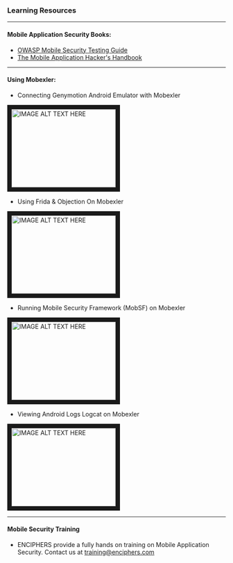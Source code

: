 ### Learning Resources

-----------------------------------

#### Mobile Application Security Books:
+ [OWASP Mobile Security Testing Guide](https://www.owasp.org/index.php/OWASP_Mobile_Security_Testing_Guide)
+ [The Mobile Application Hacker's Handbook](https://www.amazon.in/Mobile-Application-Hackers-Handbook-MISL-WILEY/dp/8126554916)

-----------------------------------
#### Using Mobexler:

+ Connecting Genymotion Android Emulator with Mobexler

<a href="https://www.youtube.com/watch?v=TlSYOmX9p3w&list=PLVB4HEKGduYEu1bpzngX3eS3L44Fbf68o" target="_blank"><img src="https://i.ytimg.com/vi/TlSYOmX9p3w/hqdefault.jpg" 
alt="IMAGE ALT TEXT HERE" width="240" height="180" border="10" /></a>

+ Using Frida & Objection On Mobexler

<a href="https://www.youtube.com/watch?v=Tzmstamc5eU" target="_blank"><img src="https://i.ytimg.com/vi/Tzmstamc5eU/hqdefault.jpg" 
alt="IMAGE ALT TEXT HERE" width="240" height="180" border="10" /></a>

+ Running Mobile Security Framework (MobSF) on Mobexler

<a href="https://www.youtube.com/watch?v=K2yPAPNJGME" target="_blank"><img src="https://i.ytimg.com/vi/K2yPAPNJGME/hqdefault.jpg" 
alt="IMAGE ALT TEXT HERE" width="240" height="180" border="10" /></a>

+ Viewing Android Logs Logcat on Mobexler

<a href="https://www.youtube.com/watch?v=D4J93NR53YY" target="_blank"><img src="https://i.ytimg.com/vi/D4J93NR53YY/hqdefault.jpg" 
alt="IMAGE ALT TEXT HERE" width="240" height="180" border="10" /></a>


-----------------------------------
#### Mobile Security Training
- ENCIPHERS provide a fully hands on training on Mobile Application Security. Contact us at training@enciphers.com 
